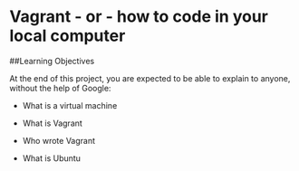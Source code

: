 # Vagrant - or - how to code in your local computer

##Learning Objectives

At the end of this project, you are expected to be able to explain to anyone, without the help of Google:


* What is a virtual machine

* What is Vagrant

* Who wrote Vagrant

* What is Ubuntu
